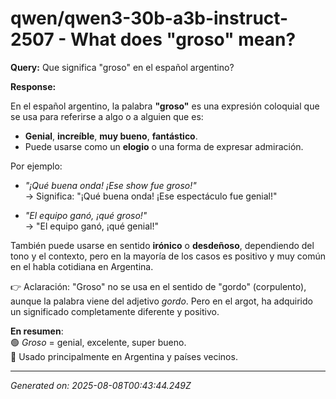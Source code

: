# qwen/qwen3-30b-a3b-instruct-2507 - What does "groso" mean?

**Query:** Que significa "groso" en el español argentino?



**Response:**

En el español argentino, la palabra **"groso"** es una expresión coloquial que se usa para referirse a algo o a alguien que es:

- **Genial**, **increíble**, **muy bueno**, **fantástico**.
- Puede usarse como un **elogio** o una forma de expresar admiración.

Por ejemplo:

- *"¡Qué buena onda! ¡Ese show fue groso!"*  
  → Significa: "¡Qué buena onda! ¡Ese espectáculo fue genial!"

- *"El equipo ganó, ¡qué groso!"*  
  → "El equipo ganó, ¡qué genial!"

También puede usarse en sentido **irónico** o **desdeñoso**, dependiendo del tono y el contexto, pero en la mayoría de los casos es positivo y muy común en el habla cotidiana en Argentina.

👉 Aclaración: "Groso" no se usa en el sentido de "gordo" (corpulento), aunque la palabra viene del adjetivo *gordo*. Pero en el argot, ha adquirido un significado completamente diferente y positivo.

**En resumen**:  
🟢 *Groso* = genial, excelente, super bueno.  
📍 Usado principalmente en Argentina y países vecinos.

---
*Generated on: 2025-08-08T00:43:44.249Z*
